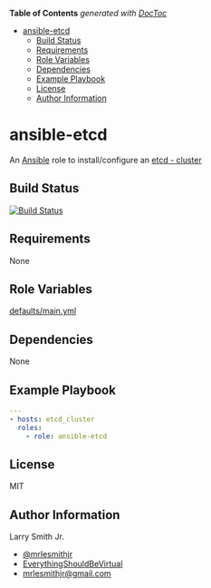 <!-- START doctoc generated TOC please keep comment here to allow auto update -->
<!-- DON'T EDIT THIS SECTION, INSTEAD RE-RUN doctoc TO UPDATE -->

**Table of Contents** _generated with [DocToc](https://github.com/thlorenz/doctoc)_

- [ansible-etcd](#ansible-etcd)
  - [Build Status](#build-status)
  - [Requirements](#requirements)
  - [Role Variables](#role-variables)
  - [Dependencies](#dependencies)
  - [Example Playbook](#example-playbook)
  - [License](#license)
  - [Author Information](#author-information)

<!-- END doctoc generated TOC please keep comment here to allow auto update -->

# ansible-etcd

An [Ansible](https://www.ansible.com) role to install/configure an [etcd - cluster](https://coreos.com/etcd/)

## Build Status

[![Build Status](https://travis-ci.org/mrlesmithjr/ansible-etcd.svg?branch=master)](https://travis-ci.org/mrlesmithjr/ansible-etcd)

## Requirements

None

## Role Variables

[defaults/main.yml](defaults/main.yml)

## Dependencies

None

## Example Playbook

```yaml
---
- hosts: etcd_cluster
  roles:
    - role: ansible-etcd
```

## License

MIT

## Author Information

Larry Smith Jr.

- [@mrlesmithjr](https://www.twitter.com/mrlesmithjr)
- [EverythingShouldBeVirtual](http://www.everythingshouldbevirtual.com)
- [mrlesmithjr@gmail.com](mailto:mrlesmithjr@gmail.com)
